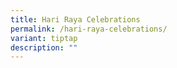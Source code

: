 ```yaml
---
title: Hari Raya Celebrations
permalink: /hari-raya-celebrations/
variant: tiptap
description: ""
---
```

